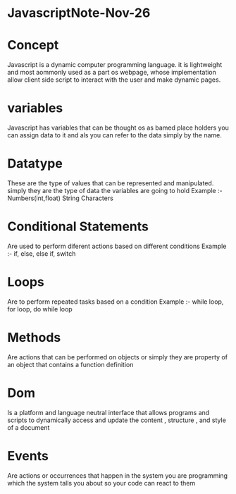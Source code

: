 # JavascriptNote-Nov-26

# Concept 
Javascript is a dynamic computer programming language. 
it is lightweight and most aommonly used as a part os webpage,
whose implementation allow client side script to interact with the user and make dynamic pages.
# variables 
Javascript has variables that can be thought os as bamed place holders 
you can assign data to it and als you can refer to the data simply by the name.
# Datatype
These are the type of values that can be represented and manipulated. simply they are the type of data the variables are going to hold
Example :- Numbers(int,float)
           String
           Characters
# Conditional Statements
Are used to perform diferent actions based on different conditions
Example :- if,
           else,
           else if,
           switch
      
# Loops
Are to perform repeated tasks based on a condition
Example :- while loop,
           for loop,
           do while loop
 
# Methods
Are actions that can be performed on objects or simply they are property of an object that contains a function definition


# Dom
Is a platform and language neutral interface that allows programs and scripts to dynamically access and update the content , structure , and style of a document


# Events
Are actions or occurrences that happen in the system you are programming which the system talls you about so your code can react to them
